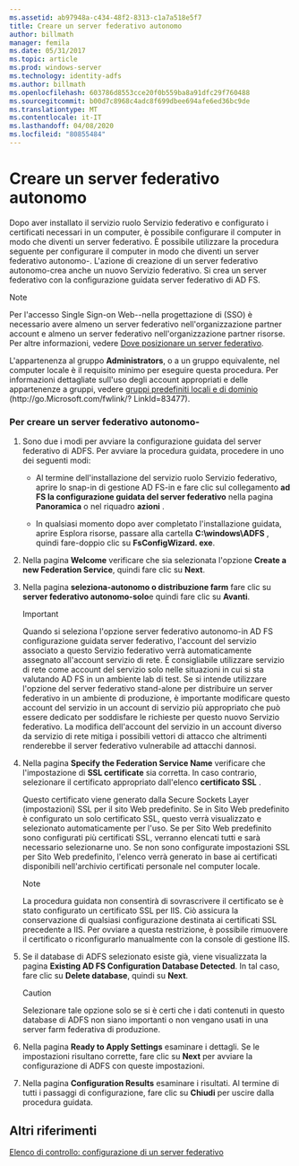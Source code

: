 ```yaml
---
ms.assetid: ab97948a-c434-48f2-8313-c1a7a518e5f7
title: Creare un server federativo autonomo
author: billmath
manager: femila
ms.date: 05/31/2017
ms.topic: article
ms.prod: windows-server
ms.technology: identity-adfs
ms.author: billmath
ms.openlocfilehash: 603786d8553cce20f0b559ba8a91dfc29f760488
ms.sourcegitcommit: b00d7c8968c4adc8f699dbee694afe6ed36bc9de
ms.translationtype: MT
ms.contentlocale: it-IT
ms.lasthandoff: 04/08/2020
ms.locfileid: "80855484"
---
```

# <a name="create-a-stand-alone-federation-server"></a>Creare un server federativo autonomo

Dopo aver installato il servizio ruolo Servizio federativo e configurato i certificati necessari in un computer, è possibile configurare il computer in modo che diventi un server federativo. È possibile utilizzare la procedura seguente per configurare il computer in modo che diventi un server federativo autonomo\-. L'azione di creazione di un server federativo autonomo\-crea anche un nuovo Servizio federativo. Si crea un server federativo con la configurazione guidata server federativo di AD FS.  
  
> [!NOTE]  
> Per l'accesso Single Sign-on Web\-\-nella progettazione di \(SSO\) è necessario avere almeno un server federativo nell'organizzazione partner account e almeno un server federativo nell'organizzazione partner risorse. Per altre informazioni, vedere [Dove posizionare un server federativo](https://technet.microsoft.com/library/dd807127.aspx).  
  
L'appartenenza al gruppo **Administrators**, o a un gruppo equivalente, nel computer locale è il requisito minimo per eseguire questa procedura.  Per informazioni dettagliate sull'uso degli account appropriati e delle appartenenze a gruppi, vedere [gruppi predefiniti locali e di dominio](https://go.microsoft.com/fwlink/?LinkId=83477) \(http:\/\/go.Microsoft.com\/fwlink\/? LinkId\=83477\).   
  
### <a name="to-create-a-stand-alone-federation-server"></a>Per creare un server federativo autonomo\-  
  
1.  Sono due i modi per avviare la configurazione guidata del server federativo di ADFS. Per avviare la procedura guidata, procedere in uno dei seguenti modi:  
  
    -   Al termine dell'installazione del servizio ruolo Servizio federativo, aprire lo snap-in di gestione AD FS\-in e fare clic sul collegamento **ad FS la configurazione guidata del server federativo** nella pagina **Panoramica** o nel riquadro **azioni** .  
  
    -   In qualsiasi momento dopo aver completato l'installazione guidata, aprire Esplora risorse, passare alla cartella **C:\\windows\\ADFS** , quindi fare\-doppio clic su **FsConfigWizard. exe**.  
  
2.  Nella pagina **Welcome** verificare che sia selezionata l'opzione **Create a new Federation Service**, quindi fare clic su **Next**.  
  
3.  Nella pagina **seleziona\-autonomo o distribuzione farm** fare clic su **server federativo autonomo\-solo**e quindi fare clic su **Avanti**.  
  
    > [!IMPORTANT]  
    > Quando si seleziona l'opzione server federativo autonomo\-in AD FS configurazione guidata server federativo, l'account del servizio associato a questo Servizio federativo verrà automaticamente assegnato all'account servizio di rete. È consigliabile utilizzare servizio di rete come account del servizio solo nelle situazioni in cui si sta valutando AD FS in un ambiente lab di test. Se si intende utilizzare l'opzione del server federativo stand\-alone per distribuire un server federativo in un ambiente di produzione, è importante modificare questo account del servizio in un account di servizio più appropriato che può essere dedicato per soddisfare le richieste per questo nuovo Servizio federativo. La modifica dell'account del servizio in un account diverso da servizio di rete mitiga i possibili vettori di attacco che altrimenti renderebbe il server federativo vulnerabile ad attacchi dannosi.  
  
4.  Nella pagina **Specify the Federation Service Name** verificare che l'impostazione di **SSL certificate** sia corretta. In caso contrario, selezionare il certificato appropriato dall'elenco **certificato SSL** .  
  
    Questo certificato viene generato dalla Secure Sockets Layer \(impostazioni\) SSL per il sito Web predefinito. Se in Sito Web predefinito è configurato un solo certificato SSL, questo verrà visualizzato e selezionato automaticamente per l'uso. Se per Sito Web predefinito sono configurati più certificati SSL, verranno elencati tutti e sarà necessario selezionarne uno. Se non sono configurate impostazioni SSL per Sito Web predefinito, l'elenco verrà generato in base ai certificati disponibili nell'archivio certificati personale nel computer locale.  
  
    > [!NOTE]  
    > La procedura guidata non consentirà di sovrascrivere il certificato se è stato configurato un certificato SSL per IIS. Ciò assicura la conservazione di qualsiasi configurazione destinata ai certificati SSL precedente a IIS. Per ovviare a questa restrizione, è possibile rimuovere il certificato o riconfigurarlo manualmente con la console di gestione IIS.  
  
5.  Se il database di ADFS selezionato esiste già, viene visualizzata la pagina **Existing AD FS Configuration Database Detected**. In tal caso, fare clic su **Delete database**, quindi su **Next**.  
  
    > [!CAUTION]  
    > Selezionare tale opzione solo se si è certi che i dati contenuti in questo database di ADFS non siano importanti o non vengano usati in una server farm federativa di produzione.  
  
6.  Nella pagina **Ready to Apply Settings** esaminare i dettagli. Se le impostazioni risultano corrette, fare clic su **Next** per avviare la configurazione di ADFS con queste impostazioni.  
  
7.  Nella pagina **Configuration Results** esaminare i risultati. Al termine di tutti i passaggi di configurazione, fare clic su **Chiudi** per uscire dalla procedura guidata.  
  
## <a name="additional-references"></a>Altri riferimenti  
[Elenco di controllo: configurazione di un server federativo](Checklist--Setting-Up-a-Federation-Server.md)  
  


